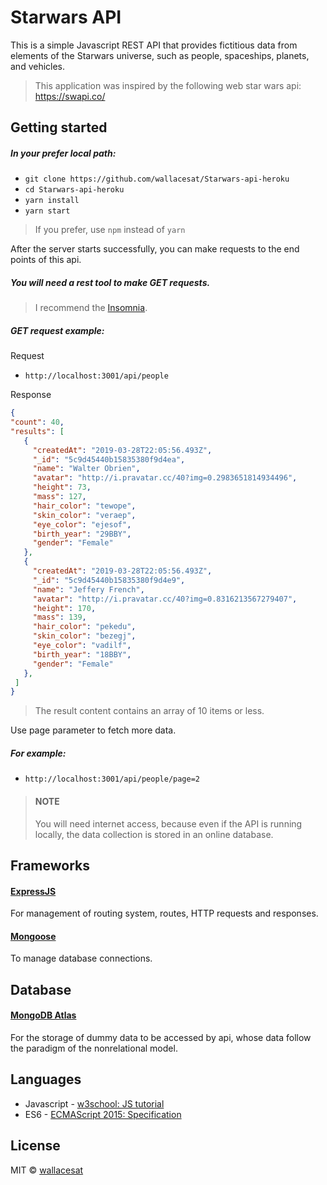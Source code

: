 # Starwars API

This is a simple Javascript REST API that provides fictitious data from elements of the Starwars universe, such as people, spaceships, planets, and vehicles.

> This application was inspired by the following web star wars api: https://swapi.co/

## Getting started
##### In your prefer local path:
- `git clone https://github.com/wallacesat/Starwars-api-heroku`
- `cd Starwars-api-heroku`
- `yarn install`
- `yarn start`
> If you prefer, use `npm` instead of `yarn`

After the server starts successfully, you can make requests to the end points of this api.

##### You will need a rest tool to make GET requests.
> I recommend the  [Insomnia]([https://insomnia.rest/download/](https://insomnia.rest/download/)).

##### GET request example:
Request
- `http://localhost:3001/api/people`

Response
 ``` json
 {
 "count": 40,
 "results": [
    {
      "createdAt": "2019-03-28T22:05:56.493Z",
      "_id": "5c9d45440b15835380f9d4ea",
      "name": "Walter Obrien",
      "avatar": "http://i.pravatar.cc/40?img=0.2983651814934496",
      "height": 73,
      "mass": 127,
      "hair_color": "tewope",
      "skin_color": "veraep",
      "eye_color": "ejesof",
      "birth_year": "29BBY",
      "gender": "Female"
    },
    {
      "createdAt": "2019-03-28T22:05:56.493Z",
      "_id": "5c9d45440b15835380f9d4e9",
      "name": "Jeffery French",
      "avatar": "http://i.pravatar.cc/40?img=0.8316213567279407",
      "height": 170,
      "mass": 139,
      "hair_color": "pekedu",
      "skin_color": "bezegj",
      "eye_color": "vadilf",
      "birth_year": "18BBY",
      "gender": "Female"
    },
  ]
 }
 ```

> The result content contains an array of 10 items or less.

Use page parameter to fetch more data.
##### For example:
- `http://localhost:3001/api/people/page=2`

> #### NOTE
> You will need internet access, because even if the API is running locally, the data collection is stored in an online database.

##  Frameworks

#### [ExpressJS]([https://expressjs.com/](https://expressjs.com/))
For management of routing system, routes, HTTP requests and responses.

#### [Mongoose]([https://mongoosejs.com/](https://mongoosejs.com/))
To manage database connections.

##  Database

#### [MongoDB Atlas]([https://cloud.mongodb.com](https://cloud.mongodb.com/))
For the storage of dummy data to be accessed by api, whose data follow the paradigm of the nonrelational model.

##  Languages

- Javascript - [w3school: JS tutorial]([https://www.w3schools.com/js/](https://www.w3schools.com/js/))
- ES6 - [ECMAScript 2015: Specification]([https://www.ecma-international.org/ecma-262/6.0/](https://www.ecma-international.org/ecma-262/6.0/))

## License
MIT ©  [wallacesat]([https://github.com/wallacesat/](https://github.com/wallacesat/))
